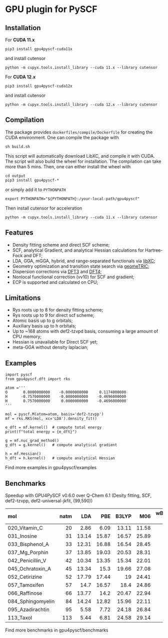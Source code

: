 GPU plugin for PySCF
====================
Installation
--------

For **CUDA 11.x**
```
pip3 install gpu4pyscf-cuda11x
```
and install cutensor
```
python -m cupyx.tools.install_library --cuda 11.x --library cutensor
```

For **CUDA 12.x**
```
pip3 install gpu4pyscf-cuda12x
```
and install cutensor
```
python -m cupyx.tools.install_library --cuda 12.x --library cutensor
```

Compilation
--------
The package provides ```dockerfiles/compile/Dockerfile``` for creating the CUDA environment. One can compile the package with
```
sh build.sh
```
This script will automatically download LibXC, and compile it with CUDA. The script will also build the wheel for installation. The compilation can take more than 5 mins. Then, one can either install the wheel with
```
cd output
pip3 install gpu4pyscf-*
```
or simply add it to ```PYTHONPATH```
```
export PYTHONPATH="${PYTHONPATH}:/your-local-path/gpu4pyscf"
```
Then install cutensor for acceleration
```
python -m cupyx.tools.install_library --cuda 11.x --library cutensor
```

Features
--------
- Density fitting scheme and direct SCF scheme;
- SCF, analytical Gradient, and analytical Hessian calculations for Hartree-Fock and DFT;
- LDA, GGA, mGGA, hybrid, and range-separated functionals via [libXC](https://gitlab.com/libxc/libxc/-/tree/master/);
- Geometry optimization and transition state search via [geomeTRIC](https://geometric.readthedocs.io/en/latest/);
- Dispersion corrections via [DFT3](https://github.com/dftd3/simple-dftd3) and [DFT4](https://github.com/dftd4/dftd4);
- Nonlocal functional correction (vv10) for SCF and gradient;
- ECP is supported and calculated on CPU;

Limitations
--------
- Rys roots up to 8 for density fitting scheme;
- Rys roots up to 9 for direct scf scheme;
- Atomic basis up to g orbitals;
- Auxiliary basis up to h orbitals;
- Up to ~168 atoms with def2-tzvpd basis, consuming a large amount of CPU memory;
- Hessian is unavailable for Direct SCF yet;
- meta-GGA without density laplacian;

Examples
--------
```
import pyscf
from gpu4pyscf.dft import rks

atom =''' 
O       0.0000000000    -0.0000000000     0.1174000000
H      -0.7570000000    -0.0000000000    -0.4696000000
H       0.7570000000     0.0000000000    -0.4696000000
'''

mol = pyscf.M(atom=atom, basis='def2-tzvpp')
mf = rks.RKS(mol, xc='LDA').density_fit()

e_dft = mf.kernel()  # compute total energy
print(f"total energy = {e_dft}")

g = mf.nuc_grad_method()
g_dft = g.kernel()   # compute analytical gradient

h = mf.Hessian()
h_dft = h.kernel()   # compute analytical Hessian

```
Find more examples in gpu4pyscf/examples

Benchmarks
--------
Speedup with GPU4PySCF v0.6.0 over Q-Chem 6.1 (Desity fitting, SCF, def2-tzvpp, def2-universal-jkfit, (99,590))

| mol               |   natm |    LDA |    PBE |   B3LYP |    M06 |   wB97m-v |
|:------------------|-------:|-------:|-------:|--------:|-------:|----------:|
| 020_Vitamin_C     |     20 |   2.86 |   6.09 |   13.11 |  11.58 |     17.46 |
| 031_Inosine       |     31 |  13.14 |  15.87 |   16.57 |  25.89 |     26.14 |
| 033_Bisphenol_A   |     33 |  12.31 |  16.88 |   16.54 |  28.45 |     28.82 |
| 037_Mg_Porphin    |     37 |  13.85 |  19.03 |   20.53 |  28.31 |     30.27 |
| 042_Penicillin_V  |     42 |  10.34 |  13.35 |   15.34 |  22.01 |     24.2  |
| 045_Ochratoxin_A  |     45 |  13.34 |  15.3  |   19.66 |  27.08 |     25.41 |
| 052_Cetirizine    |     52 |  17.79 |  17.44 |   19    |  24.41 |     25.87 |
| 057_Tamoxifen     |     57 |  14.7  |  16.57 |   18.4  |  24.86 |     25.47 |
| 066_Raffinose     |     66 |  13.77 |  14.2  |   20.47 |  22.94 |     25.35 |
| 084_Sphingomyelin |     84 |  14.24 |  12.82 |   15.96 |  22.11 |     24.46 |
| 095_Azadirachtin  |     95 |   5.58 |   7.72 |   24.18 |  26.84 |     25.21 |
| 113_Taxol         |    113 |   5.44 |   6.81 |   24.58 |  29.14 |    nan    |

Find more benchmarks in gpu4pyscf/benchmarks

